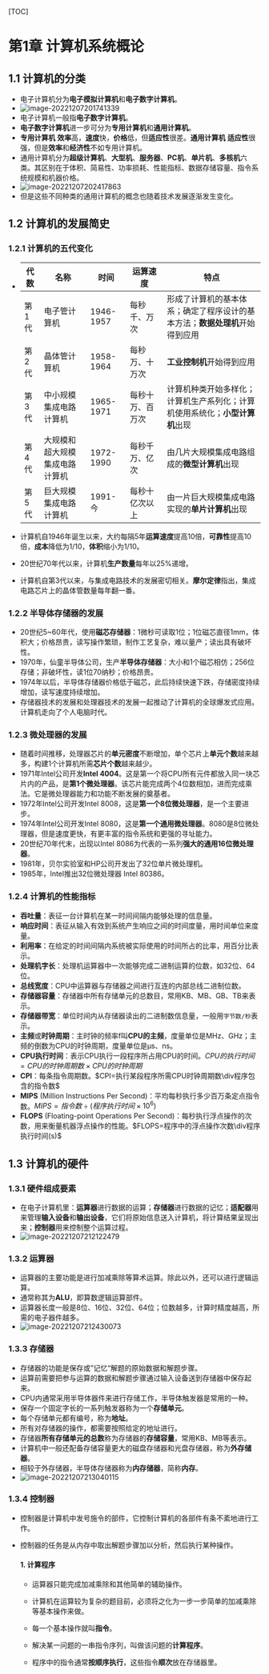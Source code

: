 [TOC]

# 第1章 计算机系统概论

## 1.1 计算机的分类

- 电子计算机分为**电子模拟计算机**和**电子数字计算机**。
- ![image-20221207201741339](https://martin-red-1315612947.cos.ap-shanghai.myqcloud.com/PicGo%E5%9B%BE%E5%BA%8A/image-20221207201741339.png)
- 电子计算机一般指**电子数字计算机**。
- **电子数字计算机**进一步可分为**专用计算机**和**通用计算机**。
- **专用计算机**  **效率**高，**速度**快，**价格**低，但**适应性**很差。**通用计算机** **适应性**很强，但是**效率**和**经济性**不如专用计算机。
- 通用计算机分为**超级计算机**、**大型机**、**服务器**、**PC机**、**单片机**、**多核机**六类。其区别在于体积、简易性、功率损耗、性能指标、数据存储容量、指令系统规模和机器价格。
- ![image-20221207202417863](https://martin-red-1315612947.cos.ap-shanghai.myqcloud.com/PicGo%E5%9B%BE%E5%BA%8A/image-20221207202417863.png)
- 但是这些不同种类的通用计算机的概念也随着技术发展逐渐发生变化。

## 1.2 计算机的发展简史

### 1.2.1 计算机的五代变化

- | 代数  | 名称                           | 时间      | 运算速度         | 特点                                                         |
  | ----- | ------------------------------ | --------- | ---------------- | ------------------------------------------------------------ |
  | 第1代 | 电子管计算机                   | 1946-1957 | 每秒千、万次     | 形成了计算机的基本体系；确定了程序设计的基本方法；**数据处理机**开始得到应用 |
  | 第2代 | 晶体管计算机                   | 1958-1964 | 每秒万、十万次   | **工业控制机**开始得到应用                                   |
  | 第3代 | 中小规模集成电路计算机         | 1965-1971 | 每秒十万、百万次 | 计算机种类开始多样化；计算机生产系列化；计算机使用系统化；**小型计算机**出现 |
  | 第4代 | 大规模和超大规模集成电路计算机 | 1972-1990 | 每秒千万、亿次   | 由几片大规模集成电路组成的**微型计算机**出现                 |
  | 第5代 | 巨大规模集成电路计算机         | 1991-今   | 每秒十亿次以上   | 由一片巨大规模集成电路实现的**单片计算机**出现               |

- 计算机自1946年诞生以来，大约每隔5年**运算速度**提高10倍，**可靠性**提高10倍，**成本**降低为1/10，**体积**缩小为1/10。
- 20世纪70年代以来，计算机**生产数量**每年以25%递增。
- 计算机自第3代以来，与集成电路技术的发展密切相关。**摩尔定律**指出，集成电路芯片上的晶体管数量每年翻一番。

### 1.2.2 半导体存储器的发展

- 20世纪5~60年代，使用**磁芯存储器**：1微秒可读取1位；1位磁芯直径1mm，体积大；价格昂贵，读写操作繁琐，制作工艺复杂，难以量产；读出具有破坏性。
- 1970年，仙童半导体公司，生产**半导体存储器**：大小和1个磁芯相仿；256位存储；非破坏性，读1位70纳秒；价格昂贵。
- 1974年以后，半导体存储器价格低于磁芯，此后持续快速下跌，存储密度持续增加，读写速度持续增加。
- 存储器技术的发展和处理器技术的发展一起推动了计算机的全球爆发式应用。计算机走向了个人电脑时代。

### 1.2.3 微处理器的发展

- 随着时间推移，处理器芯片的**单元密度**不断增加，单个芯片上**单元个数**越来越多，构建1个计算机所需**芯片个数**越来越少。
- 1971年Intel公司开发**Intel 4004**。这是第一个将CPU所有元件都放入同一块芯片内的产品，是**第1个微处理器**。该芯片能完成两个4位数相加，进而完成乘法。它是微处理器能力和功能不断发展的奠基者。
- 1972年Intel公司开发Intel 8008，这是**第一个8位微处理器**，是一个主要进步。
- 1974年Intel公司开发Intel 8080，这是**第一个通用微处理器**。8080是8位微处理器，但是速度更快，有更丰富的指令系统和更强的寻址能力。
- 20世纪70年代末，出现以Intel 8086为代表的一系列**强大的通用16位微处理器**。
- 1981年，贝尔实验室和HP公司开发出了32位单片微处理机。
- 1985年，Intel推出32位微处理器 Intel 80386。

### 1.2.4 计算机的性能指标

- **吞吐量**：表征一台计算机在某一时间间隔内能够处理的信息量。
- **响应时间**：表征从输入有效到系统产生响应之间的时间度量，用时间单位来度量。
- **利用率**：在给定的时间间隔内系统被实际使用的时间所占的比率，用百分比表示。
- **处理机字长**：处理机运算器中一次能够完成二进制运算的位数，如32位、64位。
- **总线宽度**：CPU中运算器与存储器之间进行互连的内部总线二进制位数。
- **存储器容量**：存储器中所有存储单元的总数目，常用KB、MB、GB、TB来表示。
- **存储器带宽**：单位时间内从存储器读出的二进制数信息量，一般用`字节数/秒`表示。
- **主频**或**时钟周期**：主时钟的频率f叫**CPU的主频**，度量单位是MHz、GHz；主频的倒数为CPU的时钟周期，度量单位是μs、ns。
- **CPU执行时间**：表示CPU执行一段程序所占用CPU的时间。$CPU的执行时间=CPU的时钟周期数\times CPU的时钟周期$
- **CPI**：每条指令周期数。$CPI=执行某段程序所需CPU时钟周期数\div程序包含的指令数$
- **MIPS** (Million Instructions Per Second)：平均每秒执行多少百万条定点指令数。$MIPS=指令数\div(程序执行时间\times10^6)$
- **FLOPS** (Floating-point Operations Per Second)：每秒执行浮点操作的次数，用来衡量机器浮点操作的性能。$FLOPS=程序中的浮点操作次数\div程序执行时间(s)$

## 1.3 计算机的硬件

### 1.3.1 硬件组成要素

- 在电子计算机里：**运算器**进行数据的运算；**存储器**进行数据的记忆；**适配器**用来管理**输入设备**和**输出设备**，它们将原始信息送入计算机，将计算结果呈现出来；**控制器**用来控制整个运算过程。
- ![image-20221207212122479](https://martin-red-1315612947.cos.ap-shanghai.myqcloud.com/PicGo%E5%9B%BE%E5%BA%8A/image-20221207212122479.png)

### 1.3.2 运算器

- 运算器的主要功能是进行加减乘除等算术运算。除此以外，还可以进行逻辑运算。
- 通常称其为**ALU**，即算数逻辑运算部件。
- 运算器长度一般是8位、16位、32位、64位；位数越多，计算时精度越高，所需的电子器件越多。
- ![image-20221207212430073](https://martin-red-1315612947.cos.ap-shanghai.myqcloud.com/PicGo%E5%9B%BE%E5%BA%8A/image-20221207212430073.png)

### 1.3.3 存储器

- 存储器的功能是保存或”记忆“解题的原始数据和解题步骤。
- 运算前需要把参与运算的数据和解题步骤通过输入设备送到存储器中保存起来。
- CPU内通常采用半导体器件来进行存储工作，半导体触发器是常用的一种。
- 保存一个固定字长的一系列触发器称为一个**存储单元**。
- 每个存储单元都有编号，称为**地址**。
- 所有对存储器的操作，都需要按照给定的地址进行。
- 存储器**所有存储单元的总数**称为存储器的**存储容量**，常用KB、MB等表示。
- 计算机中一般还配备存储容量更大的磁盘存储器和光盘存储器，称为**外存储器**。
- 相较于外存储器，半导体存储器称为**内存储器**，简称**内存**。
- ![image-20221207213040115](https://martin-red-1315612947.cos.ap-shanghai.myqcloud.com/PicGo%E5%9B%BE%E5%BA%8A/image-20221207213040115.png)

### 1.3.4 控制器

- 控制器是计算机中发号施令的部件，它控制计算机的各部件有条不紊地进行工作。

- 控制器的任务是从内存中取出解题步骤加以分析，然后执行某种操作。

  #### 1. 计算程序

  - 运算器只能完成加减乘除和其他简单的辅助操作。

  - 计算机在运算较为复杂的题目前，必须将之化为一步一步简单的加减乘除等基本操作来做。

  - 每一个基本操作就叫**指令**。
  - 解决某一问题的一串指令序列，叫做该问题的**计算程序**。
  - 程序中的指令通常**按顺序执行**，这些指令**顺次**放在存储器里。